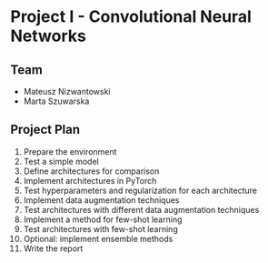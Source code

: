 # Project I - Convolutional Neural Networks

## Team
- Mateusz Nizwantowski
- Marta Szuwarska

## Project Plan
1. Prepare the environment
2. Test a simple model
3. Define architectures for comparison
4. Implement architectures in PyTorch
5. Test hyperparameters and regularization for each architecture
5. Implement data augmentation techniques
6. Test architectures with different data augmentation techniques
6. Implement a method for few-shot learning
7. Test architectures with few-shot learning
8. Optional: implement ensemble methods
9. Write the report

